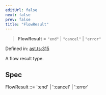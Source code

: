 ```yaml
---
editUrl: false
next: false
prev: false
title: "FlowResult"
---
```


> **FlowResult** = `"end"` \| `"cancel"` \| `"error"`

Defined in: [ast.ts:315](https://github.com/rcs-agents/rcs-lang/blob/89258eb41dbc7637c8bdc8bfc04b38ebfa30409c/packages/ast/src/ast.ts#L315)

A flow result type.

## Spec

FlowResult ::= ':end' | ':cancel' | ':error'
